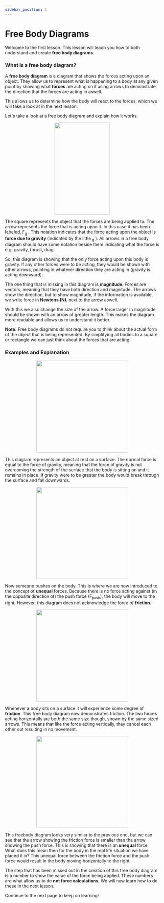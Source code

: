 ```yaml
---
sidebar_position: 1
---
```


# Free Body Diagrams


Welcome to the first lesson. This lesson will teach you how to both understand and create **free body diagrams**.


### What is a free body diagram?

A **free body diagram** is a diagram that shows the forces acting upon an object. They allow us to represent what is happening to a body at any given point by showing what **forces** are acting on it using arrows to demonstrate the direction that the forces are acting in aswell. 

This allows us to determine how the body will react to the forces, which we will take a look at in the next lesson.

Let's take a look at a free body diagram and explain how it works:


<p align="center">
  <img width="180" height="300" src="/img/FBD_1.png"></img>
</p>

The square represents the object that the forces are being applied to. The arrow represents the force that is acting upon it. In this case it has been labeled, F<sub>g</sub> . This notation indicates that the force acting upon the object is **force due to gravity** (indicated by the little <sub>g</sub> ). All arrows in a free body diagram should have some notation beside them indicating what the force is e.g. gravity, thrust, drag. 

So, this diagram is showing that the only force acting upon this body is gravity. If any other forces were to be acting, they would be shown with other arrows, pointing in whatever direction they are acting in (gravity is acting downward). 

The one thing that is missing in this diagram is **magnitude**. Forces are vectors, meaning that they have both direction and magnitude. The arrows show the direction, but to show magnitude, if the information is available, we write force in **Newtons (N)**, next to the arrow aswell. 

With this we also change the size of the arrow. A force larger in magnitude should be shown with an arrow of greater length. This makes the diagram more readable and allows us to understand it better.


**Note:**
Free body diagrams do not require you to think about the actual form of the object that is being represented. By simplifying all bodies to a square or rectangle we can just think about the forces that are acting.

### Examples and Explanation

<p align="center">
  <img width="300" height="300" src="/img/FBD_2.png"></img>
</p>

This diagram represents an object at rest on a surface. The normal force is equal to the force of gravity, meaning that the force of gravity is not overcoming the strength of the surface that the body is sitting on and it remains in place. If gravity were to be greater the body would break through the surface and fall downwards.

<p align="center">
  <img width="300" height="300" src="/img/FBD_3.png"></img>
</p>

Now someone pushes on the body. This is where we are now introduced to the concept of **unequal** forces. Because there is no force acting against (in the opposite direction of) the push force (F<sub>push</sub>), the body will move to the right. However, this diagram does not acknowledge the force of **friction**.


<p align="center">
  <img width="300" height="300" src="/img/FBD_4.png"></img>
</p>

Whenever a body sits on a surface it will experience some degree of **friction**. This free body diagram now demonstrates friction. The two forces acting horizontally are both the same size though, shown by the same sized arrows. This means that like the force acting vertically, they cancel each other out resulting in no movement.

<p align="center">
  <img width="300" height="300" src="/img/FBD_5.png"></img>
</p>

This freebody diagram looks very similar to the previous one, but we can see that the arrow showing the friction force is smaller than the arrow showing the push force. This is showing that there is an **unequal** force. What does this mean then for the body in the real life situation we have placed it in? This unequal force between the friction force and the push force would result in the body moving horizontally to the right.

The step that has been missed out in the creation of this free body diagram is a number to show the value of the force being applied. These numbers are what allow us to do **net force calculations**. We will now learn how to do these in the next lesson.

Continue to the next page to keep on learning!